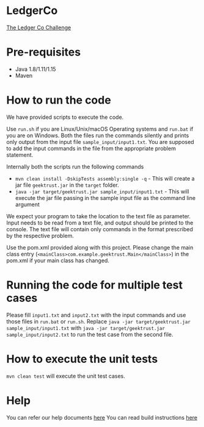# LedgerCo
[The Ledger Co Challenge](https://codu.ai/coding-problem/the%20ledger%20co)

# Pre-requisites
* Java 1.8/1.11/1.15
* Maven

# How to run the code

We have provided scripts to execute the code.

Use `run.sh` if you are Linux/Unix/macOS Operating systems and `run.bat` if you are on Windows.  Both the files run the commands silently and prints only output from the input file `sample_input/input1.txt`. You are supposed to add the input commands in the file from the appropriate problem statement.

Internally both the scripts run the following commands

* `mvn clean install -DskipTests assembly:single -q` - This will create a jar file `geektrust.jar` in the `target` folder.
* `java -jar target/geektrust.jar sample_input/input1.txt` - This will execute the jar file passing in the sample input file as the command line argument

We expect your program to take the location to the text file as parameter. Input needs to be read from a text file, and output should be printed to the console. The text file will contain only commands in the format prescribed by the respective problem.

Use the pom.xml provided along with this project. Please change the main class entry (`<mainClass>com.example.geektrust.Main</mainClass>`) in the pom.xml if your main class has changed.

# Running the code for multiple test cases

Please fill `input1.txt` and `input2.txt` with the input commands and use those files in `run.bat` or `run.sh`. Replace `java -jar target/geektrust.jar sample_input/input1.txt` with `java -jar target/geektrust.jar sample_input/input2.txt` to run the test case from the second file.

# How to execute the unit tests

`mvn clean test` will execute the unit test cases.

# Help

You can refer our help documents [here](https://help.geektrust.com)
You can read build instructions [here](https://github.com/geektrust/coding-problem-artefacts/tree/master/Java)